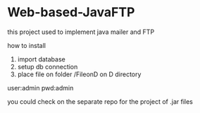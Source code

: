 # Web-based-JavaFTP

this project used to implement java mailer and FTP


how to install
1. import database
2. setup db connection
3. place file on folder /FileonD on D directory



user:admin
pwd:admin

you could check on the separate repo for the project of .jar files
